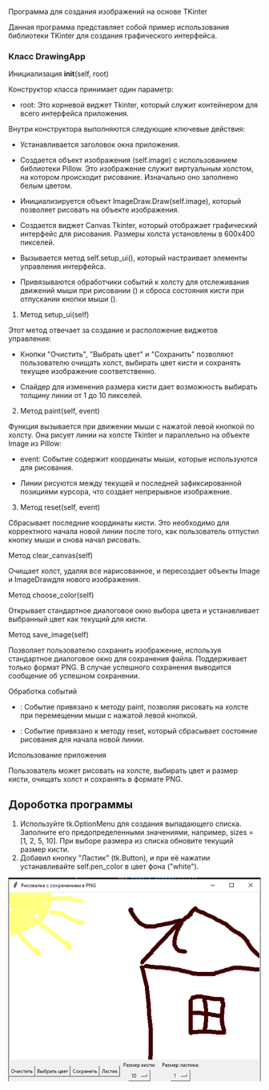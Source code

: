 Программа для создания изображений на основе TKinter

Данная программа представляет собой пример использования библиотеки TKinter для создания графического интерфейса.

### Класс DrawingApp

Инициализация __init__(self, root)

Конструктор класса принимает один параметр:

- root: Это корневой виджет Tkinter, который служит контейнером для всего интерфейса приложения.

Внутри конструктора выполняются следующие ключевые действия:

- Устанавливается заголовок окна приложения.

- Создается объект изображения (self.image) с использованием библиотеки Pillow. Это изображение служит виртуальным холстом, на котором происходит рисование. Изначально оно заполнено белым цветом.

- Инициализируется объект ImageDraw.Draw(self.image), который позволяет рисовать на объекте изображения.

- Создается виджет Canvas Tkinter, который отображает графический интерфейс для рисования. Размеры холста установлены в 600x400 пикселей.

- Вызывается метод self.setup_ui(), который настраивает элементы управления интерфейса.

- Привязываются обработчики событий к холсту для отслеживания движений мыши при рисовании () и сброса состояния кисти при отпускании кнопки мыши ().

1. Метод setup_ui(self)

Этот метод отвечает за создание и расположение виджетов управления:

- Кнопки "Очистить", "Выбрать цвет" и "Сохранить" позволяют пользователю очищать холст, выбирать цвет кисти и сохранять текущее изображение соответственно.

- Слайдер для изменения размера кисти дает возможность выбирать толщину линии от 1 до 10 пикселей.

2. Метод paint(self, event)

Функция вызывается при движении мыши с нажатой левой кнопкой по холсту. Она рисует линии на холсте Tkinter и параллельно на объекте Image из Pillow:

- event: Событие содержит координаты мыши, которые используются для рисования.

- Линии рисуются между текущей и последней зафиксированной позициями курсора, что создает непрерывное изображение.

3. Метод reset(self, event)

Сбрасывает последние координаты кисти. Это необходимо для корректного начала новой линии после того, как пользователь отпустил кнопку мыши и снова начал рисовать.

Метод clear_canvas(self)

Очищает холст, удаляя все нарисованное, и пересоздает объекты Image и ImageDrawдля нового изображения.

Метод choose_color(self)

Открывает стандартное диалоговое окно выбора цвета и устанавливает выбранный цвет как текущий для кисти.

Метод save_image(self)

Позволяет пользователю сохранить изображение, используя стандартное диалоговое окно для сохранения файла. Поддерживает только формат PNG. В случае успешного сохранения выводится сообщение об успешном сохранении.

Обработка событий

- : Событие привязано к методу paint, позволяя рисовать на холсте при перемещении мыши с нажатой левой кнопкой.

- : Событие привязано к методу reset, который сбрасывает состояние рисования для начала новой линии.

Использование приложения

Пользователь может рисовать на холсте, выбирать цвет и размер кисти, очищать холст и сохранять в формате PNG.

## Дороботка программы 
1.  Используйте tk.OptionMenu для создания выпадающего списка. Заполните его предопределенными значениями, например, sizes = [1, 2, 5, 10]. При выборе размера из списка обновите текущий размер кисти.
2. Добавил кнопку "Ластик" (tk.Button), и при её нажатии устанавливайте self.pen_color в цвет фона ("white"). 

![2024-12-25_19-38-40.png](2024-12-25_19-38-40.png)